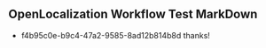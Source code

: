 ## OpenLocalization Workflow Test MarkDown
* f4b95c0e-b9c4-47a2-9585-8ad12b814b8d thanks!

<!--HONumber=Jul16_HO2-->


